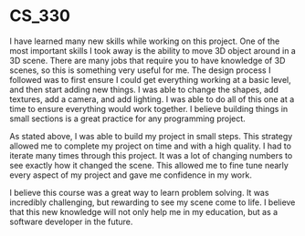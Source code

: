 # CS_330

I have learned many new skills while working on this project. One of the most important skills I took away is the ability to move 3D object around in a 3D scene. There are many jobs that require you to have knowledge of 3D scenes, so this is 
something very useful for me. The design process I followed was to first ensure I could get everything working at a basic level, and then start adding new things. I was able to change the shapes, add textures, add a camera, and add lighting. I 
was able to do all of this one at a time to ensure everything would work together. I believe building things in small sections is a great practice for any programming project. 

As stated above, I was able to build my project in small steps. This strategy allowed me to complete my project on time and with a high quality. I had to iterate many times through this project. It was a lot of changing numbers to see exactly
how it changed the scene. This allowed me to fine tune nearly every aspect of my project and gave me confidence in my work.

I believe this course was a great way to learn problem solving. It was incredibly challenging, but rewarding to see my scene come to life. I believe that this new knowledge will not only help me in my education, but as a software developer in
the future. 
